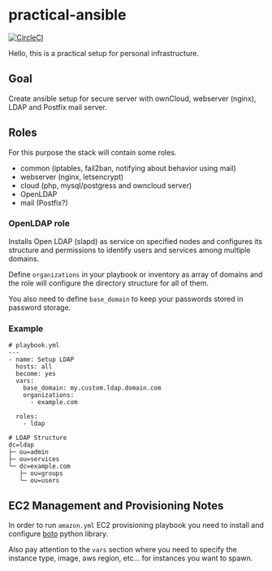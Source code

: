 # practical-ansible
[![CircleCI](https://circleci.com/gh/spetex/practical-ansible/tree/master.svg?style=svg)](https://circleci.com/gh/spetex/practical-ansible/tree/master)

Hello, this is a practical setup for personal infrastructure.

## Goal
Create ansible setup for secure server with ownCloud, webserver (nginx), LDAP and Postfix mail server.

## Roles
For this purpose the stack will contain some roles.

-   common (iptables, fail2ban, notifying about behavior using mail)
-   webserver (nginx, letsencrypt)
-   cloud (php, mysql/postgress and owncloud server)
-   OpenLDAP
-   mail (Postfix?)

### OpenLDAP role

Installs Open LDAP (slapd) as service on specified nodes and configures its structure and permissions to identify users and services among multiple domains.

Define `organizations` in your playbook or inventory as array of domains and the role will configure the directory structure for all of them.

You also need to define `base_domain` to keep your passwords stored in password storage.

### Example


```
# playbook.yml
---
- name: Setup LDAP
  hosts: all
  become: yes
  vars:
    base_domain: my.custom.ldap.domain.com
    organizations:
      - example.com

  roles:
    - ldap

```

```
# LDAP Structure
dc=ldap
├─ ou=admin
├─ ou=services
└─ dc=example.com
   ├─ ou=groups
   └─ ou=users
```


## EC2 Management and Provisioning Notes

In order to run `amazon.yml` EC2 provisioning playbook you need to install and configure [boto](https://github.com/boto/boto3boto) python library.

Also pay attention to the `vars` section where you need to specify the instance type, image, aws region, etc... for instances you want to spawn.
